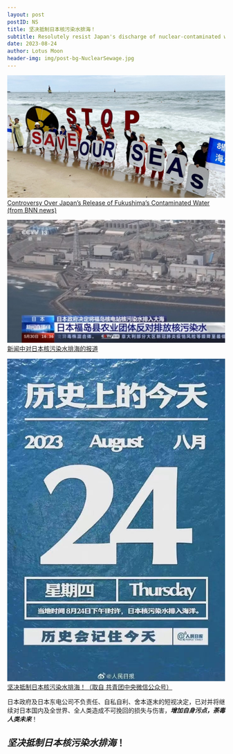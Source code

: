 ```yaml
---
layout: post
postID: NS
title: 坚决抵制日本核污染水排海！
subtitle: Resolutely resist Japan's discharge of nuclear-contaminated water!
date: 2023-08-24
author: Lotus Moon
header-img: img/post-bg-NuclearSewage.jpg
---
```


<a href="https://bnn.network/breaking-news/climate-environment/controversy-over-japans-release-of-fukushimas-contaminated-water/" target="_blank"><img src="/img/inPost/Nuclear Sewage/against.jpg" alt="against" border="0"><span class="img-caption text-muted">Controversy Over Japan’s Release of Fukushima’s Contaminated Water (from BNN news)</span></a>

<a href="http://world.people.com.cn/n1/2023/0822/c1002-40061573.html" target="_blank"><img src="/img/inPost/Nuclear Sewage/news.jpg" alt="news" border="0"><span class="img-caption text-muted">新闻中对日本核污染水排海的报道</span></a>

<a href="https://mp.weixin.qq.com/s/PCtB-B-aeguoxea2DarDKQ" target="_blank"><img src="/img/inPost/Nuclear Sewage/poster.jpg" alt="poster" border="0"><span class="img-caption text-muted">坚决抵制日本核污染水排海！（取自 共青团中央微信公众号）</span></a>

日本政府及日本东电公司不负责任、自私自利、舍本逐末的短视决定，已对并将继续对日本国内及全世界、全人类造成不可挽回的损失与伤害，**_增加自身污点，荼毒人类未来_**！

## **_坚决抵制日本核污染水排海_**！
